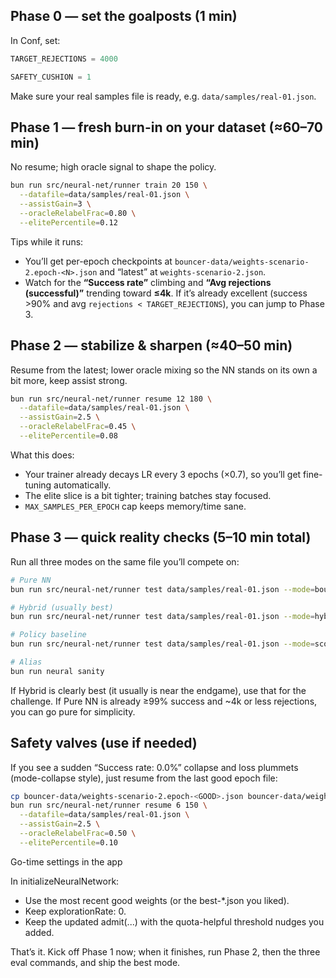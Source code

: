 ## Phase 0 — set the goalposts (1 min)

In Conf, set:

```ts
TARGET_REJECTIONS = 4000

SAFETY_CUSHION = 1
```

Make sure your real samples file is ready, e.g. `data/samples/real-01.json`.

## Phase 1 — fresh burn-in on your dataset (≈60–70 min)

No resume; high oracle signal to shape the policy.

```bash
bun run src/neural-net/runner train 20 150 \
  --datafile=data/samples/real-01.json \
  --assistGain=3 \
  --oracleRelabelFrac=0.80 \
  --elitePercentile=0.12

```

Tips while it runs:

- You’ll get per-epoch checkpoints at `bouncer-data/weights-scenario-2.epoch-<N>.json` and “latest” at `weights-scenario-2.json`.
- Watch for the **“Success rate”** climbing and **“Avg rejections (successful)”** trending toward **≤4k**. If it’s already excellent (success >90% and avg `rejections < TARGET_REJECTIONS`), you can jump to Phase 3.

## Phase 2 — stabilize & sharpen (≈40–50 min)

Resume from the latest; lower oracle mixing so the NN stands on its own a bit more, keep assist strong.

```bash
bun run src/neural-net/runner resume 12 180 \
  --datafile=data/samples/real-01.json \
  --assistGain=2.5 \
  --oracleRelabelFrac=0.45 \
  --elitePercentile=0.08
```

What this does:

- Your trainer already decays LR every 3 epochs (×0.7), so you’ll get fine-tuning automatically.
- The elite slice is a bit tighter; training batches stay focused.
- `MAX_SAMPLES_PER_EPOCH` cap keeps memory/time sane.

## Phase 3 — quick reality checks (5–10 min total)

Run all three modes on the same file you’ll compete on:

```bash
# Pure NN
bun run src/neural-net/runner test data/samples/real-01.json --mode=bouncer

# Hybrid (usually best)
bun run src/neural-net/runner test data/samples/real-01.json --mode=hybrid

# Policy baseline
bun run src/neural-net/runner test data/samples/real-01.json --mode=score

# Alias
bun run neural sanity
```

If Hybrid is clearly best (it usually is near the endgame), use that for the challenge. If Pure NN is already ≥99% success and ~4k or less rejections, you can go pure for simplicity.

## Safety valves (use if needed)

If you see a sudden “Success rate: 0.0%” collapse and loss plummets (mode-collapse style), just resume from the last good epoch file:

```bash
cp bouncer-data/weights-scenario-2.epoch-<GOOD>.json bouncer-data/weights-scenario-2.json
bun run src/neural-net/runner resume 6 150 \
  --datafile=data/samples/real-01.json \
  --assistGain=2.5 \
  --oracleRelabelFrac=0.50 \
  --elitePercentile=0.10
```

Go-time settings in the app

In initializeNeuralNetwork:

- Use the most recent good weights (or the best-\*.json you liked).
- Keep explorationRate: 0.
- Keep the updated admit(...) with the quota-helpful threshold nudges you added.

That’s it. Kick off Phase 1 now; when it finishes, run Phase 2, then the three eval commands, and ship the best mode.
